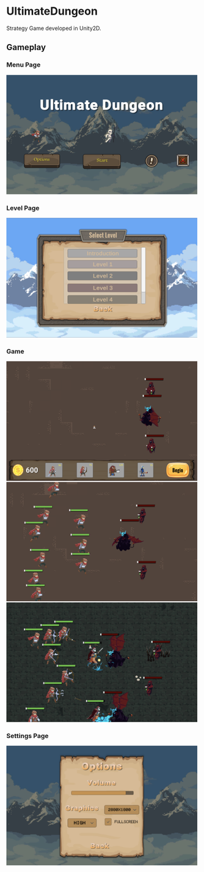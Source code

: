 # UltimateDungeon

Strategy Game developed in Unity2D.

## Gameplay

### Menu Page

<img src="./fig/MenuPage.png" alt="Menu Page" width="500">

### Level Page

<img src="./fig/LevelPage.png" alt="Level Page" width="500">

### Game

<img src="./fig/Game1.png" alt="Gameplay 1" width="500">

<img src="./fig/Game2.png" alt="Gameplay 2" width="500">

<img src="./fig/Game3.png" alt="Gameplay 3" width="500">

### Settings Page

<img src="./fig/SettingsPage.png" alt="Settings Page" width="500">

